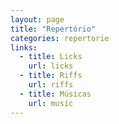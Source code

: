 ```yaml
---
layout: page
title: "Repertório"
categories: repertorie
links:
  - title: Licks
    url: licks
  - title: Riffs
    url: riffs
  - title: Músicas
    url: music
---
```

